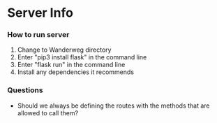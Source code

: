 # Server Info


### How to run server
1. Change to Wanderweg directory
2. Enter "pip3 install flask" in the command line
3. Enter "flask run" in the command line
4. Install any dependencies it recommends


### Questions
- Should we always be defining the routes with the methods that are allowed to call them?
